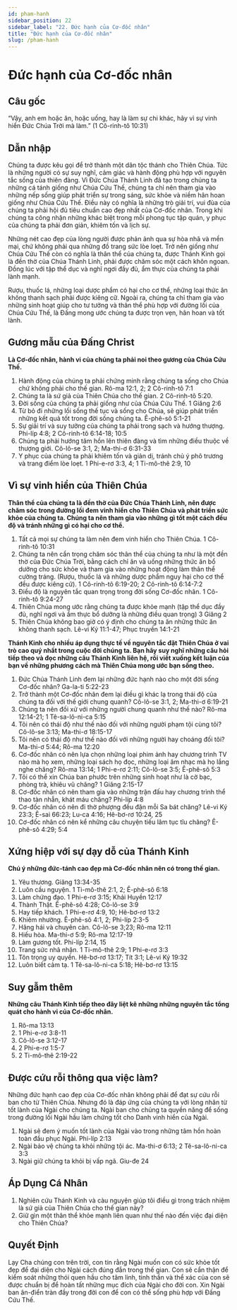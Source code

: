 ```yaml
---
id: pham-hanh
sidebar_position: 22
sidebar_label: "22. Đức hạnh của Cơ-đốc nhân"
title: "Đức hạnh của Cơ-đốc nhân"
slug: /pham-hanh
---
```


Đức hạnh của Cơ-đốc nhân
====

## **Câu gốc**

“Vậy, anh em hoặc ăn, hoặc uống, hay là làm sự chi khác, hãy vì sự vinh hiển Đức Chúa Trời mà làm.” (1 Cô-rinh-tô 10:31)

## Dẫn nhập

Chúng ta được kêu gọi để trở thành một dân tộc thánh cho Thiên Chúa. Tức là những người có sự suy nghĩ, cảm giác và hành động phù hợp với nguyên tắc sống của thiên đàng. Vì Đức Chúa Thánh Linh đã tạo trong chúng ta những cá tánh giống như Chúa Cứu Thế, chúng ta chỉ nên tham gia vào những nếp sống giúp phát triển sự trong sáng, sức khỏe và niềm hân hoan giống như Chúa Cứu Thế. Điều này có nghĩa là những trò giải trí, vui đùa của chúng ta phải hội đủ tiêu chuẩn cao đẹp nhất của Cơ-đốc nhân. Trong khi chúng ta công nhận những khác biệt trong mỗi phong tục tập quán, y phục của chúng ta phải đơn giản, khiêm tốn và lịch sự.

Những nét cao đẹp của lòng người được phản ảnh qua sự hòa nhã và mền mại, chứ không phải qua những đồ trang sức lòe loẹt. Trở nên giống như Chúa Cứu Thế còn có nghĩa là thân thể của chúng ta, được Thánh Kinh gọi là đền thờ của Chúa Thánh Linh, phải được chăm sóc một cách khôn ngoan. Đồng lúc với tập thể dục và nghĩ ngơi đầy đủ, ẩm thực của chúng ta phải lành mạnh.

Rượu, thuốc lá, những loại dược phẩm có hại cho cơ thể, những loại thức ăn không thanh sạch phải được kiêng cữ. Ngoài ra, chúng ta chỉ tham gia vào những sinh hoạt giúp cho tư tưởng và thân thể phù hợp với đường lối của Chúa Cứu Thế, là Đấng mong ước chúng ta được trọn vẹn, hân hoan và tốt lành.

## Gương mẫu của Đấng Christ

**Là Cơ-đốc nhân, hành vi của chúng ta phải noi theo gương của Chúa Cứu Thế.**

1. Hành động của chúng ta phải chứng minh rằng chúng ta sống cho Chúa chứ không phải cho thế gian. Rô-ma 12:1, 2; 2 Cô-rinh-tô 7:1
2. Chúng ta là sứ giả của Thiên Chúa cho thế gian. 2 Cô-rinh-tô 5:20.
3. Đời sống của chúng ta phải giống như của Chúa Cứu Thế. 1 Giăng 2:6
4. Từ bỏ đi những lối sống thế tục và sống cho Chúa, sẽ giúp phát triển những kết quả tốt trong đời sống chúng ta. Ê-phê-sô 5:1-21
5. Sự giải trí và suy tưởng của chúng ta phải trong sạch và hướng thượng. Phi-líp 4:8; 2 Cô-rinh-tô 6:14-18; 10:5
6. Chúng ta phải hướng tâm hồn lên thiên đàng và tìm những điều thuộc về thượng giới. Cô-lô-se 3:1, 2; Ma-thi-ơ 6:31-33
7. Y phục của chúng ta phải khiêm tốn và giản dị, tránh chủ ý phô trương và trang điểm lòe loẹt. 1 Phi-e-rơ 3:3, 4; 1 Ti-mô-thê 2:9, 10

## Vì sự vinh hiển của Thiên Chúa

**Thân thể của chúng ta là đền thờ của Đức Chúa Thánh Linh, nên được chăm sóc trong đường lối đem vinh hiển cho Thiên Chúa và phát triển sức khỏe của chúng ta. Chúng ta nên tham gia vào những** **gì tốt một cách đều độ và tránh những gì có hại cho cơ thể.**

1. Tất cả mọi sự chúng ta làm nên đem vinh hiển cho Thiên Chúa. 1 Cô-rinh-tô 10:31
2. Chúng ta nên cẩn trọng chăm sóc thân thể của chúng ta như là một đền thờ của Đức Chúa Trời, bằng cách chỉ ăn và uống những thức ăn bổ dưỡng cho sức khỏe và tham gia vào những hoạt động làm thân thể cường tráng. (Rượu, thuốc lá và những dược phẩm nguy hại cho cơ thể đều được kiêng cữ). 1 Cô-rinh-tô 6:19-20; 2 Cô-rinh-tô 6:14-7:2
3. Điều độ là nguyên tắc quan trọng trong đời sống Cơ-đốc nhân. 1 Cô-rinh-tô 9:24-27
4. Thiên Chúa mong ước rằng chúng ta được khỏe mạnh (tập thể dục đầy đủ, nghĩ ngơi và ẩm thực bổ dưỡng là những điều quan trọng) 3 Giăng 2
5. Thiên Chúa không bao giờ có ý định cho chúng ta ăn những thức ăn không thanh sạch. Lê-vi Ký 11:1-47; Phục truyền 14:1-21

**Thánh Kinh cho nhiều áp dụng thực tế về nguyên tắc đặt Thiên Chúa ở vai trò cao quý nhất trong cuộc đời chúng ta. Bạn hãy suy nghĩ những câu hỏi tiếp theo và đọc những câu Thánh Kinh liên hệ, rồi viết xuống kết luận của bạn về những phương cách mà Thiên Chúa mong ước bạn sống theo.**

1. Đức Chúa Thánh Linh đem lại những đức hạnh nào cho một đời sống Cơ-đốc nhân? Ga-la-ti 5:22-23
2. Trở thành một Cơ-đốc nhân đem lại điều gì khác lạ trong thái độ của chúng ta đối với thế giới chung quanh? Cô-lô-se 3:1, 2; Ma-thi-ơ 6:19-21
3. Chúng ta nên đối xử với những người chung quanh như thế nào? Rô-ma 12:14-21; 1 Tê-sa-lô-ni-ca 5:15
4. Tôi nên có thái độ như thế nào đối với những người phạm tội cùng tôi? Cô-lô-se 3:13; Ma-thi-ơ 18:15-17
5. Tôi nên có thái độ như thế nào đối với những người hay choáng đối tôi? Ma-thi-ơ 5:44; Rô-ma 12:20
6. Cơ-đốc nhân có nên lựa chọn những loại phim ảnh hay chương trình TV nào mà họ xem, những loại sách họ đọc, những loại âm nhạc mà họ lắng nghe chăng? Rô-ma 13:14; 1 Phi-e-rơ 2:11; Cô-lô-se 3:5; Ê-phê-sô 5:3
7. Tôi có thể xin Chúa ban phước trên những sinh hoạt như là cờ bạc, phòng trà, khiêu vũ chăng? 1 Giăng 2:15-17
8. Cơ-đốc nhân có nên tham gia vào những trận đấu hay chương trình thể thao tàn nhẫn, khát máu chăng? Phi-líp 4:8
9. Cơ-đốc nhân có nên đi thờ phượng đều đặn mỗi Sa bát chăng? Lê-vi Ký 23:3; Ê-sai 66:23; Lu-ca 4:16; Hê-bơ-rơ 10:24, 25
10. Cơ-đốc nhân có nên kể những câu chuyện tiếu lâm tục tĩu chăng? Ê-phê-sô 4:29; 5:4

## Xứng hiệp với sự dạy dỗ của Thánh Kinh

**Chú ý những đức-tánh cao đẹp mà Cơ-đốc nhân nên có trong thế gian.**

1. Yêu thương. Giăng 13:34-35
2. Luôn cầu nguyện. 1 Ti-mô-thê 2:1, 2; Ê-phê-sô 6:18
3. Làm chứng đạo. 1 Phi-e-rơ 3:15; Khải Huyền 12:17
4. Thành Thật. Ê-phê-sô 4:28; Cô-lô-se 3:9
5. Hay tiếp khách. 1 Phi-e-rơ 4:9, 10; Hê-bơ-rơ 13:2
6. Khiêm nhường. Ê-phê-sô 4:1, 2; Phi-líp 2:3-5
7. Hăng hái và chuyên càn. Cô-lô-se 3;23; Rô-ma 12:11
8. Hiếu hòa. Ma-thi-ơ 5:9; Rô-ma 12:17-19
9. Làm gương tốt. Phi-líp 2:14, 15
10. Trang sức nhã nhặn. 1 Ti-mô-thê 2:9; 1 Phi-e-rơ 3:3
11. Tôn trọng uy quyền. Hê-bơ-rơ 13:17; Tít 3:1; Lê-vi Ký 19:32
12. Luôn biết cảm tạ. 1 Tê-sa-lô-ni-ca 5:18; Hê-bơ-rơ 13:15

## Suy gẫm thêm

**Những câu Thánh Kinh tiếp theo đây liệt kê những những nguyên tắc tổng quát cho hành vi của Cơ-đốc nhân.**

1. Rô-ma 13:13
2. 1 Phi-e-rơ 3:8-11
3. Cô-lô-se 3:12-17
4. 2 Phi-e-rơ 1:5-7
5. 2 Ti-mô-thê 2:19-22

## Được cứu rỗi thông qua việc làm?

Những đức hạnh cao đẹp của Cơ-đốc nhân không phải để đạt sự cứu rỗi ban cho từ Thiên Chúa. Nhưng đó là đáp ứng của chúng ta với lòng nhân từ tốt lành của Ngài cho chúng ta. Ngài ban cho chúng ta quyền năng để sống trong đường lối Ngài hầu làm chứng tốt cho Danh vinh hiển của Ngài.

1. Ngài sẽ đem ý muốn tốt lành của Ngài vào trong những tâm hồn hoàn toàn đầu phục Ngài. Phi-líp 2:13
2. Ngài bảo vệ chúng ta khỏi những tội ác. Ma-thi-ơ 6:13; 2 Tê-sa-lô-ni-ca 3:3
3. Ngài giữ chúng ta khỏi bị vấp ngã. Giu-đe 24

## Áp Dụng Cá Nhân

1. Nghiên cứu Thánh Kinh và càu nguyện giúp tôi điều gì trong trách nhiệm là sứ giả của Thiên Chúa cho thế gian này?
2. Giữ gìn một thân thể khỏe mạnh liên quan như thế nào đến việc đại diện cho Thiên Chúa?

## Quyết Định

Lạy Cha chúng con trên trời, con tin rằng Ngài muốn con có sức khỏe tốt đẹp để đại diện cho Ngài cách đúng đắn trong thế gian. Con sẽ cẩn thận để kiểm soát những thói quen hầu cho tâm linh, tinh thần và thể xác của con sẽ được chuẩn bị để hoàn tất những mục đích của Ngài cho đời con. Xin Ngài ban ân-điển tràn đầy trong đời con để con có thể sống phù hợp với Đấng Cứu Thế.
